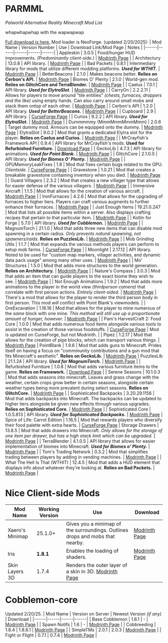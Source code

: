 # PARMML
*Palworld Alternative Reality Minecraft Mod List*

whapwhapwhap with the wapwapwap

[Full download is here.](https://files.catbox.moe/htwjaq.zip)
Mod loader is NeoForge. (updated 2/20/2025):
| Mod Name | Version Number | Use | Download Link/Mod Page | Notes |
|------|------|------|------|------|
| Appleskin | 3.0.5 | Food/hunger HUD improvements. *(Predominantly client-side.)* | [Modrinth Page](https://modrinth.com/mod/appleskin) |
| Architectury | 13.0.8 | API library. | [Modrinth Page](https://modrinth.com/mod/architectury-api)  |
| Bad Packets | 0.8.1 | Intermediary library for mods that utilize different modding platforms. ***Used for WTHIT.*** | [Modrinth Page](https://modrinth.com/mod/badpackets) |
| BetterBeacons | 2.1.0 | Makes beacons better. **Relies on Cerbon's API.** | [Modrinth Page](https://modrinth.com/mod/cerbons-better-beacons)
| Biomes O' Plenty | 2.1.0 | World-gen mod. **Relies on GlitchCore and TerraBlender.** | [Modrinth Page](https://modrinth.com/mod/biomes-o-plenty) |
| Caelus | 7.0.1 | API library. ***Used for ElytraSlot.*** | [Modrinth Page](https://modrinth.com/mod/caelus) |
| CarryOn | 2.2.2.11 | Allows for players to move around "tile entities" *(chests, furnaces, droppers and the like)* using empty hands. Can also carry around small mobs and stack them ontop of each other. | [Modrinth Page](https://modrinth.com/mod/carry-on) |
| Cerbon's API | 1.2.0 | API library. ***Used for BetterBeacons.*** | [Modrinth Page](https://modrinth.com/mod/cerbons-api) |
| Cupboard | 2.9 | API library. | [CurseForge Page](https://www.curseforge.com/minecraft/mc-mods/cupboard) |
| Curios | 9.2.2 | API library. ***Used for ElytraSlot.*** | [Modrinth Page](https://modrinth.com/mod/curios) |
| Dummmmmy (MmmMmmMmmMmm) | 2.0.6 | Target dummy mod. Armours can be equipped onto the dummy. | [Modrinth Page](https://modrinth.com/mod/mmmmmmmmmmmm)
| ElytraSlot | 9.0.2 | Mod that grants a dedicated Elytra slot for the player. **Relies on Caelus and Curios.** | [Modrinth Page](https://modrinth.com/mod/elytra-slot) |
| MrCrayfish's Framework API | 0.9.4 | API library for MrCrayfish's mods. **Used for Refurbished Furniture.** | [Download Page](https://mrcrayfish.com/mods/framework) |
| GeckoLib | 4.7.3 | API library for animations. ***Used for Point Blank.*** | [Modrinth Page](https://modrinth.com/mod/geckolib) |
| GlitchCore | 2.1.0.0 | API library. ***Used for Biomes O' Plenty.*** | [Modrinth Page](https://modrinth.com/mod/glitchcore) |
| GPUMemoryLeakFixes | 1.8 | Mod that fixes certain bugs related to the GPU. *Clientside.* | [CurseForge Page](https://www.curseforge.com/minecraft/mc-mods/fix-gpu-memory-leak) |
| Gravestone | 1.0.21 | Mod that creates a breakable gravestone containing inventory when you died. | [Modrinth Page](https://modrinth.com/mod/gravestone-mod) |
| Guard Villagers | 2.3.2 | Mod that creates a new villager type that allows for easier defense of the various villagers. | [Modrinth Page](https://modrinth.com/mod/guard-villagers) |
| Immersive Aircraft | 1.1.5 | Mod that allows for the creation of various aircraft. | [Modrinth Page](https://modrinth.com/mod/immersive-aircraft/changelog) |
| IronFurnaces | 4.2.6 | Mod that allows for the upgrading of furnaces to higher tiers. Players can craft various augments to further enhance their furnaces. | [Modrinth Page](https://modrinth.com/mod/iron-furnaces) |
| Just Enough Items | 19.21.0.247 | Mod that lists all possible items within a server. Also displays crafting recipes that pertain to that particular item. | [Modrinth Page](https://modrinth.com/mod/jei) |
| Kotlin for Forge | 5.7.0 | API library. ***Used for Cobblemon.*** | [Modrinth Page](https://modrinth.com/mod/kotlin-for-forge) |
| MagnumTorch | 21.1.0 | Mod that adds three new items that can disable mod spawning in a certain radius. *Only prevents natural spawning, not spawners/raids.* **Relies on PuzzlesLib.** | [Modrinth Page](https://modrinth.com/mod/magnum-torch) |
| Mob Grinding Utils | 1.1.7 | Mod that expands the various methods players can perform to setup mob farms. | [CurseForge Page](https://www.curseforge.com/minecraft/mc-mods/mob-grinding-utils) |
| Moonlight | 2.17.12 | API library. Noted to be used for "custom map markers, villager activities, and dynamic data pack usage" among many other uses. | [Modrinth Page](https://modrinth.com/mod/moonlight) |
| Mo' Structures | 1.5.0 | Mod that adds more structures to the world generation. **Relies on Architectury.** | [Modrinth Page](https://modrinth.com/mod/mo-structures) |
| Nature's Compass | 3.0.3 | Mod that adds an item that can guide players to the exact biome they wish to see. | [Modrinth Page](https://modrinth.com/mod/natures-compass) |
| Not Enough Animations | 1.9.2 | Mod that adds more animations to the player in the world view *(thirdperson camera)* that correlate with first person actions. *Entirely client-sided.* | [Modrinth Page](https://modrinth.com/mod/not-enough-animations) | There's a mod that allows for the player to render the third person body in first person. This mod *will* conflict with Point Blank's viewmodels. |
| OreExcavation | 1.16.16 | Mod that allows for the player to mine numerous of the *same* block with one mine. *This method will still use up a proportionate amount of hunger, however.* | [Modrinth Page](https://modrinth.com/mod/ore-excavation) |
| Pam's HarvestCraft 2: Food Core | 1.0.0 | Mod that adds numerous food items alongside various tools to assist in the creation of those various foodstuffs. | [CurseForge Page](https://www.curseforge.com/minecraft/mc-mods/pams-harvestcraft-2-food-core) | Mod is updated on CurseForge, but not Modrinth. |
| Pipez | 1.2.17 | Mod that allows for the creation of pipe blocks, which can transport various things. | [Modrinth Page](https://modrinth.com/mod/pipez)
| PointBlank | 1.9.6 | Mod that adds guns to Minecraft. Prides itself on having a focus on "commmunity contributions and a gun mod that fits Minecraft's aesthetic". **Relies on GeckoLib.** | [Modrinth Page](https://modrinth.com/mod/vics-point-blank)
| PuzzlesLib | 21.1.24 | API library. ***Used for MagnumTorch.*** | [Modrinth Page](https://modrinth.com/mod/puzzles-lib) |
| Refurbished Furniture | 1.0.8 | Mod that adds various furniture items to the game. **Relies on Framework.** | [Download Page](https://mrcrayfish.com/mods/refurbished_furniture) |
| Serene Seasons | 10.1.0.3 | Mod that adds seasons into minecraft. Leaves and grass change with the weather, certain crops grow better in certain seasons, alongside certain weather types being more prevalent during select seasons. **Relies on GlitchCore.** | [Modrinth Page](https://modrinth.com/mod/serene-seasons) |
| Sophisticated Backpacks | 3.20.29.1156 | Mod that adds backpacks into Minecraft. The backpacks can be updated to higher tiers alongside be given new effects through various upgrades. **Relies on Sophisticated Core.** | [Modrinth Page](https://modrinth.com/mod/sophisticated-backpacks) |
| Sophisticated Core | 1.0.5.813 | API library. ***Used for Sophisticated Backpacks.*** | [Modrinth Page](https://modrinth.com/mod/sophisticated-core)
| Spice of Life: Carrot Edition | 1.16.5 | Mod that rewards players who diversify their food palette with extra hearts. | [CurseForge Page](https://www.curseforge.com/minecraft/mc-mods/spice-of-life-carrot-edition)
| Storage Drawers | 13.8.5 | Mod that adds drawers into Minecraft. *Only allows for the storage of one item per drawer, but has a high stack limit which can be upgraded.* | [Modrinth Page](https://modrinth.com/mod/storagedrawers) |
| TerraBlender | 4.1.0.5 | API library that allows for easier implementation of biomes into Minecraft. ***Used for Biomes o' Plenty.*** | [Modrinth Page](https://modrinth.com/mod/biomes-o-plenty) |
| Tom's Trading Network | 0.3.2 | Mod that simplifies trading between players by adding in vending machines. | [Modrinth Page](https://modrinth.com/mod/toms-trading-network) |
| What The Hell Is That (WTHIT) | 12.4.5 | Mod that adds a HUD element that displays info about whatever they're looking at. **Relies on Bad Packets.** |  [Modrinth Page](https://modrinth.com/mod/wthit) |

# Nice Client-side Mods
| Mod Name | Working Version | Use | Download |
|-----|-----|-----|-----|
| Xaero's Minimap | 25.1.0+ | Gives you a minimap of the surroundings. Outlines drops and mobs that nearby. | [Modrinth Page](https://modrinth.com/mod/xaeros-minimap) |
| Iris | **1.8.1** | Enables the loading of shaders. | [Modrinth Page](https://modrinth.com/mod/iris)
| Skin Layers 3D | 1.7.4 | Renders the outer layer of a skin in 3D. [Modrinth Page](https://modrinth.com/mod/3dskinlayers) |


# Cobblemon-core
Updated 2/20/25.
| Mod Name | Version on Server | Newest Version *(if any)* | Download |
|------|------|------|------|
| Base Cobblemon | 1.6.1 | - | [Modrinth Page](https://modrinth.com/mod/cobblemon) |
| Spawn Notifs | 1.6 | - | [Modrinth Page](https://modrinth.com/mod/cobblemon-spawn-notification) |
| Cobbreeding | 1.8.4 | 1.8.8.1 | [Modrinth Page](https://modrinth.com/mod/cobbreeding) |
| SimpleTMs | 2.0.1 | 2.0.3 | [Modrinth Page](https://modrinth.com/mod/simpletms-tms-and-trs-for-cobblemon) |
| Fight or Flight | 0.7.1 | 0.7.4 | [Modrinth Page](https://modrinth.com/mod/cobblemon-fight-or-flight-reborn) |
